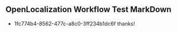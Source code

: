 ## OpenLocalization Workflow Test MarkDown
* 1fc774b4-8562-477c-a8c0-3ff234b1dc6f thanks!

<!--HONumber=Aug16_HO1-->


